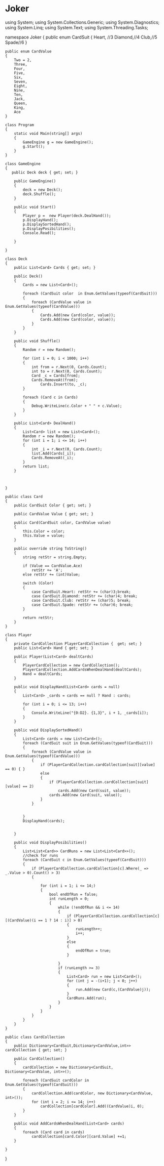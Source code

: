 # Joker

using System;
using System.Collections.Generic;
using System.Diagnostics;
using System.Linq;
using System.Text;
using System.Threading.Tasks;

namespace Joker
{
    public enum CardSuit
    {
        Heart, //3
        Diamond,//4
        Club,//5
        Spade//6
    }

    public enum CardValue
    {
        Two = 2,
        Three,
        Four,
        Five,
        Six,
        Seven,
        Eight,
        Nine,
        Ten,
        Jack,
        Queen,
        King,
        Ace
    }

    class Program
    {
        static void Main(string[] args)
        {
            GameEngine g = new GameEngine();
            g.Start();
        }
    }

    class GameEngine
    {
       public Deck deck { get; set; }

        public GameEngine()
        {
            deck = new Deck();
            deck.Shuffle();
        }

        public void Start()
        {
            Player p =  new Player(deck.DealHand());
            p.DisplayHand();
            p.DisplaySortedHand();
            p.DisplayPosibilities();
            Console.Read();

        }

    }

    class Deck
    {
        public List<Card> Cards { get; set; }

        public Deck()
        {
            Cards = new List<Card>();

            foreach (CardSuit color  in Enum.GetValues(typeof(CardSuit)))
            {
                foreach (CardValue value in Enum.GetValues(typeof(CardValue)))
                {
                    Cards.Add(new Card(color, value));
                    Cards.Add(new Card(color, value));
                }
            }
        }

        public void Shuffle()
        {
            Random r = new Random();

            for (int i = 0; i < 1000; i++)
            {
                int from = r.Next(0, Cards.Count);
                int to = r.Next(0, Cards.Count);
                Card _c = Cards[from];
                Cards.RemoveAt(from);
                    Cards.Insert(to, _c);
            }

            foreach (Card c in Cards)
            {
                Debug.WriteLine(c.Color + " " + c.Value);
            }
        }

        public List<Card> DealHand()
        {
            List<Card> list = new List<Card>();
            Random r = new Random();
            for (int i = 1; i <= 14; i++)
            {
                int _i = r.Next(0, Cards.Count);
                list.Add(Cards[_i]);
                Cards.RemoveAt(_i);
            }
            return list;
        }



    }

    public class Card
    {
        public CardSuit Color { get; set; }

        public CardValue Value { get; set; }

        public Card(CardSuit color, CardValue value)
        {
            this.Color = color;
            this.Value = value;
        }

        public override string ToString()
        {
            string retStr = string.Empty;

            if (Value == CardValue.Ace)
                retStr += 'A';
            else retStr += (int)Value;

            switch (Color)
            {
                case CardSuit.Heart: retStr += (char)3;break;
                case CardSuit.Diamond: retStr += (char)4; break;
                case CardSuit.Club: retStr += (char)5; break;
                case CardSuit.Spade: retStr += (char)6; break;
            }

            return retStr;
        }
    }

    class Player
    {
        private CardCollection PlayerCardCollection {  get; set; }
        public List<Card> Hand { get; set; }

        public Player(List<Card> dealtCards)
        {
            PlayerCardCollection = new CardCollection();
            PlayerCardCollection.AddCardsWhenDealHand(dealtCards);
            Hand = dealtCards;
        }

        public void DisplayHand(List<Card> cards = null)
        {
            List<Card> _cards = cards == null ? Hand : cards;

            for (int i = 0; i <= 13; i++)
            {
                Console.WriteLine("{0:D2}. {1,3}", i + 1, _cards[i]);
            }
        }

        public void DisplaySortedHand()
        {
            List<Card> cards = new List<Card>();
            foreach (CardSuit suit in Enum.GetValues(typeof(CardSuit)))
            {
                foreach (CardValue value in Enum.GetValues(typeof(CardValue)))
                {
                    if (PlayerCardCollection.cardCollection[suit][value] == 0) { }
                    else 
                    {
                        if (PlayerCardCollection.cardCollection[suit][value] == 2)
                            cards.Add(new Card(suit, value));
                        cards.Add(new Card(suit, value));
                    }
                }


            }
            DisplayHand(cards);


        }

        public void DisplayPosibilities()
        {
            List<List<Card>> CardRuns = new List<List<Card>>();
            //check for runs
            foreach (CardSuit c in Enum.GetValues(typeof(CardSuit)))
            {
                if (PlayerCardCollection.cardCollection[c].Where(_ => _.Value > 0).Count() > 3)
                {

                    for (int i = 1; i <= 14;)
                    {
                        bool endOfRun = false;
                        int runLength = 0;
                        {
                            while (!endOfRun && i <= 14)
                            {
                                if (PlayerCardCollection.cardCollection[c][(CardValue)(i == 1 ? 14 : i)] > 0)
                                {
                                    runLength++;
                                    i++;
                                }
                                else
                                {
                                    endOfRun = true;
                                }

                            }
                            if (runLength >= 3)
                            {
                                List<Card> run = new List<Card>();
                                for (int j = -(i+1); j < 0; j++)
                                {
                                    run.Add(new Card(c,(CardValue)j));
                                }
                                CardRuns.Add(run);
                            }
                        }
                    }
                }
            }
        }
    }

    public class CardCollection
    {
        public Dictionary<CardSuit,Dictionary<CardValue,int>> cardCollection { get; set; }

        public CardCollection()
        {
            cardCollection = new Dictionary<CardSuit, Dictionary<CardValue, int>>();

            foreach (CardSuit cardColor in Enum.GetValues(typeof(CardSuit)))
            {
                cardCollection.Add(cardColor, new Dictionary<CardValue, int>());
                for (int i = 2; i <= 14; i++)
                    cardCollection[cardColor].Add((CardValue)i, 0);
            }
        }

        public void AddCardsWhenDealHand(List<Card> cards)
        {
            foreach (Card card in cards)
                cardCollection[card.Color][card.Value] +=1;
        }

    }
}
